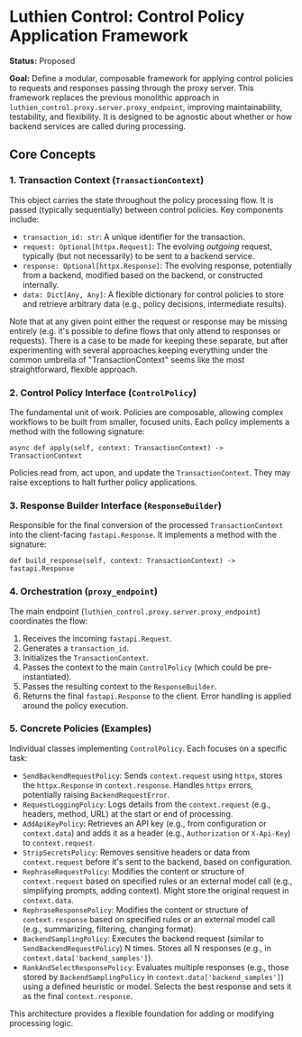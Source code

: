 # Luthien Control: Control Policy Application Framework

**Status:** Proposed

**Goal:** Define a modular, composable framework for applying control policies to requests and responses passing through the proxy server. This framework replaces the previous monolithic approach in `luthien_control.proxy.server.proxy_endpoint`, improving maintainability, testability, and flexibility. It is designed to be agnostic about whether or how backend services are called during processing.

## Core Concepts

### 1. Transaction Context (`TransactionContext`)

This object carries the state throughout the policy processing flow. It is passed (typically sequentially) between control policies. Key components include:

* `transaction_id: str`: A unique identifier for the transaction.
* `request: Optional[httpx.Request]`: The evolving *outgoing* request, typically (but not necessarily) to be sent to a backend service.
* `response: Optional[httpx.Response]`: The evolving response, potentially from a backend, modified based on the backend, or constructed internally.
* `data: Dict[Any, Any]`: A flexible dictionary for control policies to store and retrieve arbitrary data (e.g., policy decisions, intermediate results).

Note that at any given point either the request or response may be missing entirely (e.g. it's possible to define flows that only attend to responses or requests). There is a case to be made for keeping these separate, but after experimenting with several approaches keeping everything under the common umbrella of "TransactionContext" seems like the most straightforward, flexible approach.

### 2. Control Policy Interface (`ControlPolicy`)

The fundamental unit of work. Policies are composable, allowing complex workflows to be built from smaller, focused units. Each policy implements a method with the following signature:

`async def apply(self, context: TransactionContext) -> TransactionContext`

Policies read from, act upon, and update the `TransactionContext`. They may raise exceptions to halt further policy applications.

### 3. Response Builder Interface (`ResponseBuilder`)

Responsible for the final conversion of the processed `TransactionContext` into the client-facing `fastapi.Response`. It implements a method with the signature:

`def build_response(self, context: TransactionContext) -> fastapi.Response`

### 4. Orchestration (`proxy_endpoint`)

The main endpoint (`luthien_control.proxy.server.proxy_endpoint`) coordinates the flow:

1. Receives the incoming `fastapi.Request`.
2. Generates a `transaction_id`.
3. Initializes the `TransactionContext`.
4. Passes the context to the main `ControlPolicy` (which could be pre-instantiated).
5. Passes the resulting context to the `ResponseBuilder`.
6. Returns the final `fastapi.Response` to the client.
    Error handling is applied around the policy execution.

### 5. Concrete Policies (Examples)

Individual classes implementing `ControlPolicy`. Each focuses on a specific task:

* `SendBackendRequestPolicy`: Sends `context.request` using `httpx`, stores the `httpx.Response` in `context.response`. Handles `httpx` errors, potentially raising `BackendRequestError`.
* `RequestLoggingPolicy`: Logs details from the `context.request` (e.g., headers, method, URL) at the start or end of processing.
* `AddApiKeyPolicy`: Retrieves an API key (e.g., from configuration or `context.data`) and adds it as a header (e.g., `Authorization` or `X-Api-Key`) to `context.request`.
* `StripSecretsPolicy`: Removes sensitive headers or data from `context.request` before it's sent to the backend, based on configuration.
* `RephraseRequestPolicy`: Modifies the content or structure of `context.request` based on specified rules or an external model call (e.g., simplifying prompts, adding context). Might store the original request in `context.data`.
* `RephraseResponsePolicy`: Modifies the content or structure of `context.response` based on specified rules or an external model call (e.g., summarizing, filtering, changing format).
* `BackendSamplingPolicy`: Executes the backend request (similar to `SendBackendRequestPolicy`) N times. Stores all N responses (e.g., in `context.data['backend_samples']`).
* `RankAndSelectResponsePolicy`: Evaluates multiple responses (e.g., those stored by `BackendSamplingPolicy` in `context.data['backend_samples']`) using a defined heuristic or model. Selects the best response and sets it as the final `context.response`.

This architecture provides a flexible foundation for adding or modifying processing logic.
